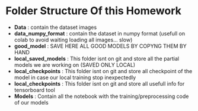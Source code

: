 
# Folder Structure Of this Homework

- **Data** : contain the dataset images
- **data_numpy_format** : contain the dataset in numpy format (usefull on colab to avoid waiting loading all images... slow)
- **good_model** : SAVE HERE ALL GOOD MODELS BY COPYNG THEM BY HAND
- **local_saved_models** : This folder isnt on git and store all the partial models we are working on (SAVED ONLY LOCAL)
- **local_checkpoints** : This folder isnt on git and store all checkpoint of the model in case our local training stop inexpectedly
- **local_checkpoints** : This folder isnt on git and store all usefull info for tensorboard tool
- **Models** : Contain all the notebook with the training/preprocessing code of our models